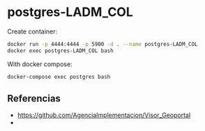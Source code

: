 # postgres-LADM_COL

Create container:
```sh
docker run -p 4444:4444 -p 5900 -d . --name postgres-LADM_COL
docker exec postgres-LADM_COL bash
```

With docker compose:
```sh
docker-compose exec postgres bash
```

<!-- In docker hub https://hub.docker.com/r/juusechec/firefox-headless-selenium-python -->

## Referencias
- https://github.com/AgenciaImplementacion/Visor_Geoportal
- 
